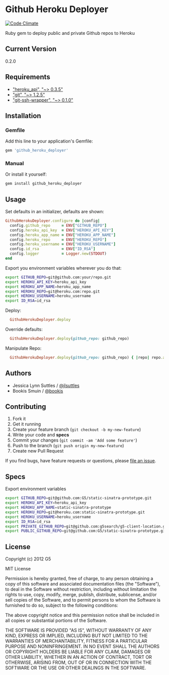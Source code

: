 # Github Heroku Deployer

[![Code Climate](https://codeclimate.com/github/G5/github_heroku_deployer.png)](https://codeclimate.com/github/G5/github_heroku_deployer)

Ruby gem to deploy public and private Github repos to Heroku


## Current Version

0.2.0


## Requirements

* ["heroku_api", "~> 0.3.5"](http://rubygems.org/gems/heroku-api)
* ["git", "~> 1.2.5"](http://rubygems.org/gems/git)
* ["git-ssh-wrapper", "~> 0.1.0"](http://rubygems.org/gems/git-ssh-wrapper)


## Installation

### Gemfile

Add this line to your application's Gemfile:

```ruby
gem 'github_heroku_deployer'
```

### Manual

Or install it yourself:

```bash
gem install github_heroku_deployer
```


## Usage

Set defaults in an initializer, defaults are shown:

```ruby
GithubHerokuDeployer.configure do |config|
  config.github_repo     = ENV["GITHUB_REPO"]
  config.heroku_api_key  = ENV["HEROKU_API_KEY"]
  config.heroku_app_name = ENV["HEROKU_APP_NAME"]
  config.heroku_repo     = ENV["HEROKU_REPO"]
  config.heroku_username = ENV["HEROKU_USERNAME"]
  config.id_rsa          = ENV["ID_RSA"]
  config.logger          = Logger.new(STDOUT)
end
```

Export you environment variables wherever you do that:

```bash
export GITHUB_REPO=git@github.com:your/repo.git
export HEROKU_API_KEY=heroku_api_key
export HEROKU_APP_NAME=heroku_app_name
export HEROKU_REPO=git@heroku.com:repo.git
export HEROKU_USERNAME=heroku_username
export ID_RSA=id_rsa
```

Deploy:

```ruby
  GithubHerokuDeployer.deploy
```

Override defaults:

```ruby
  GithubHerokuDeployer.deploy(github_repo: github_repo)
```

Manipulate Repo:

```ruby
  GithubHerokuDeployer.deploy(github_repo: github_repo) { |repo| repo.add "/path/to/file" }
```


## Authors

  * Jessica Lynn Suttles / [@jlsuttles](https://github.com/jlsuttles)
  * Bookis Smuin / [@bookis](https://github.com/bookis)


## Contributing

1. Fork it
2. Get it running
3. Create your feature branch (`git checkout -b my-new-feature`)
4. Write your code and **specs**
5. Commit your changes (`git commit -am 'Add some feature'`)
6. Push to the branch (`git push origin my-new-feature`)
7. Create new Pull Request

If you find bugs, have feature requests or questions, please
[file an issue](https://github.com/G5/github_heroku_deployer/issues).


## Specs

Export environment variables
```bash
export GITHUB_REPO=git@github.com:G5/static-sinatra-prototype.git
export HEROKU_API_KEY=heroku_api_key
export HEROKU_APP_NAME=static-sinatra-prototype
export HEROKU_REPO=git@heroku.com:static-sinatra-prototype.git
export HEROKU_USERNAME=heroku_username
export ID_RSA=id_rsa
export PRIVATE_GITHUB_REPO=git@github.com:g5search/g5-client-location.git
export PUBLIC_GITHUB_REPO=git@github.com:G5/static-sinatra-prototype.git
```


## License

Copyright (c) 2012 G5

MIT License

Permission is hereby granted, free of charge, to any person obtaining
a copy of this software and associated documentation files (the
"Software"), to deal in the Software without restriction, including
without limitation the rights to use, copy, modify, merge, publish,
distribute, sublicense, and/or sell copies of the Software, and to
permit persons to whom the Software is furnished to do so, subject to
the following conditions:

The above copyright notice and this permission notice shall be
included in all copies or substantial portions of the Software.

THE SOFTWARE IS PROVIDED "AS IS", WITHOUT WARRANTY OF ANY KIND,
EXPRESS OR IMPLIED, INCLUDING BUT NOT LIMITED TO THE WARRANTIES OF
MERCHANTABILITY, FITNESS FOR A PARTICULAR PURPOSE AND
NONINFRINGEMENT. IN NO EVENT SHALL THE AUTHORS OR COPYRIGHT HOLDERS BE
LIABLE FOR ANY CLAIM, DAMAGES OR OTHER LIABILITY, WHETHER IN AN ACTION
OF CONTRACT, TORT OR OTHERWISE, ARISING FROM, OUT OF OR IN CONNECTION
WITH THE SOFTWARE OR THE USE OR OTHER DEALINGS IN THE SOFTWARE.
